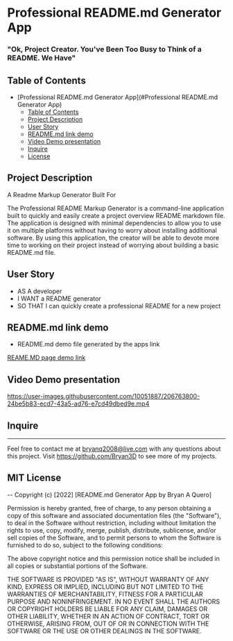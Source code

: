 # Professional README.md Generator App
### "Ok, Project Creator. You've Been Too Busy to Think of a README. We Have"

## Table of Contents

- [Professional README.md Generator App](#Professional README.md Generator App)
  - [Table of Contents](#table-of-contents)
  - [Project Description](#Project-Description])
  - [User Story](#User-Story)
  - [README.md link demo](#README.md-link-demo)
  - [Video Demo presentation](#Video-Demo-presentation)
  - [Inquire](#inquire)
  - [License](#MIT-License)

## Project Description

A Readme Markup Generator Built For

The Professional README Markup Generator is a command-line application built to quickly and easily create a project overview README markdown file. The application is designed with minimal dependencies to allow you to use it on multiple platforms without having to worry about installing additional software. By using this application, the creator will be able to devote more time to working on their project instead of worrying about building a basic README.md file.

## User Story

- AS A developer
- I WANT a README generator
- SO THAT I can quickly create a professional README for a new project


## README.md link demo

- README.md demo file generated by the apps link

[REAME.MD page demo link](https://github.com/Bryan3D/proREADMEgenApp/tree/main/doc#readme)

## Video Demo presentation

https://user-images.githubusercontent.com/10051887/206763800-24be5b83-ecd7-43a5-ad76-e7cd49dbed9e.mp4

## Inquire

---
Feel free to contact me at bryanq2008@live.com with any questions about this project. Visit <https://github.com/Bryan3D> to see more of my projects.


## MIT License
-- 
Copyright (c) [2022] [README.md Generator App by Bryan A Quero]

Permission is hereby granted, free of charge, to any person obtaining a copy
of this software and associated documentation files (the "Software"), to deal
in the Software without restriction, including without limitation the rights
to use, copy, modify, merge, publish, distribute, sublicense, and/or sell
copies of the Software, and to permit persons to whom the Software is
furnished to do so, subject to the following conditions:

The above copyright notice and this permission notice shall be included in all
copies or substantial portions of the Software.

THE SOFTWARE IS PROVIDED "AS IS", WITHOUT WARRANTY OF ANY KIND, EXPRESS OR
IMPLIED, INCLUDING BUT NOT LIMITED TO THE WARRANTIES OF MERCHANTABILITY,
FITNESS FOR A PARTICULAR PURPOSE AND NONINFRINGEMENT. IN NO EVENT SHALL THE
AUTHORS OR COPYRIGHT HOLDERS BE LIABLE FOR ANY CLAIM, DAMAGES OR OTHER
LIABILITY, WHETHER IN AN ACTION OF CONTRACT, TORT OR OTHERWISE, ARISING FROM,
OUT OF OR IN CONNECTION WITH THE SOFTWARE OR THE USE OR OTHER DEALINGS IN THE
SOFTWARE.
